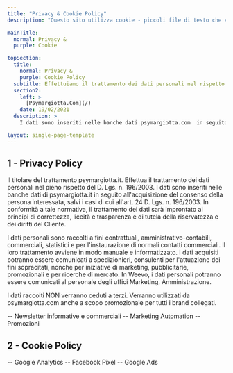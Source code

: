 ```yaml
---
title: "Privacy & Cookie Policy"
description: "Questo sito utilizza cookie - piccoli file di testo che vengono depositati nel vostro computer per aiutare il sito a fornire una migliore esperienza utente. "

mainTitle: 
  normal: Privacy & 
  purple: Cookie

topSection:
  title:
    normal: Privacy & 
    purple: Cookie Policy
  subtitle: Effettuiamo il trattamento dei dati personali nel rispetto del D. Lgs n. 196/203
  section2:
    left: >
      [Psymargiotta.Com](/)
    date: 19/02/2021
  description: >
    I dati sono inseriti nelle banche dati psymargiotta.com  in seguito all'acquisizione del consenso della persona interessata, salvi i casi di cui all'art. 24 D. Lgs. n. 196/2003. In conformità a tale normativa, il trattamento dei dati sarà improntato ai principi di correttezza, liceità e trasparenza e di tutela della riservatezza e dei diritti del Cliente.

layout: single-page-template
---
```

## 1 - Privacy Policy

Il titolare del trattamento psymargiotta.it. Effettua il trattamento dei dati personali nel pieno rispetto del D. Lgs. n. 196/2003. I dati sono inseriti nelle banche dati di psymargiotta.it in seguito all'acquisizione del consenso della persona interessata, salvi i casi di cui all'art. 24 D. Lgs. n. 196/2003. In conformità a tale normativa, il trattamento dei dati sarà improntato ai principi di correttezza, liceità e trasparenza e di tutela della riservatezza e dei diritti del Cliente.

I dati personali sono raccolti a fini contrattuali, amministrativo-contabili, commerciali, statistici e per l'instaurazione di normali contatti commerciali. Il loro trattamento avviene in modo manuale e informatizzato. I dati acquisiti potranno essere comunicati a spedizionieri, consulenti per l'attuazione dei fini sopracitati, nonché per iniziative di marketing, pubblicitarie, promozionali e per ricerche di mercato. In Weevo, i dati personali potranno essere comunicati al personale degli uffici Marketing, Amministrazione.

I dati raccolti NON verranno ceduti a terzi. Verranno utilizzati da psymargiotta.com anche a scopo promozionale per tutti i brand collegati.

-- Newsletter informative e commerciali
-- Marketing Automation
-- Promozioni

## 2 - Cookie Policy

-- Google Analytics
-- Facebook Pixel
-- Google Ads